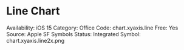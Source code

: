 # Line Chart

Availability: iOS 15
Category: Office
Code: chart.xyaxis.line
Free: Yes
Source: Apple SF Symbols
Status: Integrated
Symbol: chart.xyaxis.line2x.png